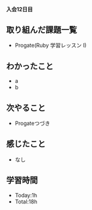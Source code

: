 #### 入会12日目
## 取り組んだ課題一覧
- Progate(Ruby 学習レッスン I)
## わかったこと
- a
- b
## 次やること
- Progateつづき
## 感じたこと
- なし
## 学習時間
- Today:1h
- Total:18h

